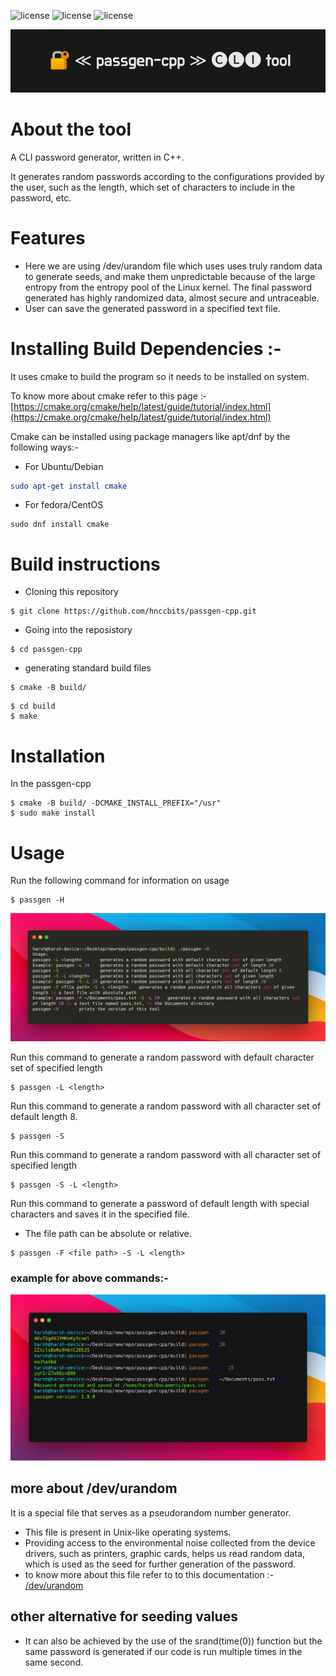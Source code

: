 <!-- # passgen-cpp
A CLI password generator written in C++

## Build

```
git clone https://github.com/hnccbits/passgen-cpp.git
cd passgen-cpp
cmake -B build/
cd build
make
```

[Read Design goals](DESIGN.md) -->
![license](https://img.shields.io/badge/license-MIT-brightgreen) 
![license](https://img.shields.io/badge/dependencies-cmake-yellowgreen)
![license](https://img.shields.io/badge/forks-13-blue)

![banner](./image/banner.png)

# About the tool

 A CLI password generator, written in C++.

 It generates random passwords according to the configurations provided by the user, such as the length, which set of characters to include in the password, etc. 

# Features

- Here we are using /dev/urandom file which uses uses truly random data to generate seeds, and make them unpredictable because of the large entropy from the     entropy pool of the Linux kernel. The final password generated has highly randomized data, almost secure and untraceable.
- User can save the generated password in a specified text file.


# Installing Build Dependencies :-
 It uses cmake to build the program so it needs to be installed on system.

To know more about cmake refer to this page :- [https://cmake.org/cmake/help/latest/guide/tutorial/index.html](https://cmake.org/cmake/help/latest/guide/tutorial/index.html)

 Cmake can be installed using package managers like apt/dnf by the following ways:-

- For Ubuntu/Debian 


```cmake
sudo apt-get install cmake
```
- For fedora/CentOS
```
sudo dnf install cmake
```

# Build instructions


- Cloning this repository
```
$ git clone https://github.com/hnccbits/passgen-cpp.git
```
- Going into the reposistory
```
$ cd passgen-cpp
```
- generating standard build files
```
$ cmake -B build/
```
```
$ cd build
$ make
```

# Installation

In the passgen-cpp

```
$ cmake -B build/ -DCMAKE_INSTALL_PREFIX="/usr"
$ sudo make install
```

# Usage
 Run the following command for information on usage
 ```
 $ passgen -H
 ```
 ![usage](./image/usage.png)

 Run this command to generate a random password with default character set of specified length
 ```
 $ passgen -L <length>
```
Run this command to generate a random password with all character set of default length 8.
```
$ passgen -S
```
Run this command to generate a random password with all character set of specified length
```
$ passgen -S -L <length>
```
Run this command to generate a password of default length with special characters and saves it in the specified file.
- The file path can be absolute or relative.
```
$ passgen -F <file path> -S -L <length>
```
### example for  above commands:-
![example](./image/example.png)





## more about /dev/urandom
 It is a special file that serves as a pseudorandom number generator.
 - This file is present in Unix-like operating systems.
 - Providing access to the environmental noise collected from the device drivers, such as printers, graphic cards, helps us read random data, which is used as the seed for further generation of the password. 
 - to know more about this file refer to to this documentation :- [/dev/urandom](https://man7.org/linux/man-pages/man4/random.4.html) 
 
 ## other alternative for seeding values
 - It can also be achieved by the use of the srand(time(0)) function but the same password is generated if our code is run multiple times in the same second.

 
